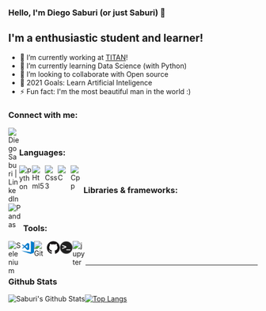 ### Hello, I'm Diego Saburi (or just Saburi) 👋


## I'm a enthusiastic student and learner!

- 🔭 I’m currently working at [TITAN][website]!
- 🌱 I’m currently learning Data Science (with Python)
- 👯 I’m looking to collaborate with Open source
- 🥅 2021 Goals: Learn Artificial Inteligence
- ⚡ Fun fact: I'm the most beautiful man in the world :)

### Connect with me:

[<img align="left" alt="DiegoSaburi | LinkedIn" width="22px" src="https://camo.githubusercontent.com/844acb9ad469ea8c4140fd16989a7d302ec43b9e/68747470733a2f2f696d672e736869656c64732e696f2f7374617469632f76313f6c6162656c3d266d6573736167653d4c696e6b6564496e26636f6c6f723d303037374235267374796c653d666c6174266c6f676f3d6c696e6b6564696e" />][linkedin]

<br />  

### Languages:

<img align="left" alt="python" width="26px" src="https://camo.githubusercontent.com/e6d9e35df1c7b6e809e968004043e74e3f8fa392/68747470733a2f2f696d672e736869656c64732e696f2f7374617469632f76313f6c6162656c3d266d6573736167653d507974686f6e26636f6c6f723d303033334245267374796c653d666c6174266c6f676f3d507974686f6e">
<img align="left" alt="Html5" width="26px" src="https://camo.githubusercontent.com/83de218afbe6c75bb1e3f97b8527dfe1904c59f0/68747470733a2f2f696d672e736869656c64732e696f2f7374617469632f76313f6c6162656c3d266d6573736167653d48544d4c26636f6c6f723d394230413030267374796c653d666c6174266c6f676f3d68746d6c35">
<img align="left" alt="Css3" width="26px" src="https://camo.githubusercontent.com/e689b6620b6bcca949cfba78e0f443aaddd79525/68747470733a2f2f696d672e736869656c64732e696f2f7374617469632f76313f6c6162656c3d266d6573736167653d43535326636f6c6f723d313537324236267374796c653d666c6174266c6f676f3d63737333">
<img align="left" alt="C" width="26px" src="https://camo.githubusercontent.com/3001599f683ca507d0d4a30d3a0a724e61405a1a/68747470733a2f2f696d672e736869656c64732e696f2f62616467652f2d3045304530463f267374796c653d666c6174266c6f676f3d43">
<img align="left" alt="Cpp" width="26px" src="https://camo.githubusercontent.com/957bbc2efde93378e62486888d9d75fce332eb28/68747470733a2f2f696d672e736869656c64732e696f2f62616467652f2d432b2b2d3045304530463f7374796c653d666c6174266c6f676f3d432b2b">
<br />

### Libraries & frameworks:

<img align="left" alt="Pandas" width="30px" src="https://upload.wikimedia.org/wikipedia/commons/thumb/e/ed/Pandas_logo.svg/1920px-Pandas_logo.svg.png">
<br />

### Tools:
<img align="left" alt="Selenium" width="26px" src="https://seeklogo.com/images/S/selenium-logo-DB9103D7CF-seeklogo.com.png">
<img align="left" alt="Visual Studio Code" width="26px" src="https://raw.githubusercontent.com/github/explore/80688e429a7d4ef2fca1e82350fe8e3517d3494d/topics/visual-studio-code/visual-studio-code.png" />
<img align="left" alt="Git" width="26px" src="https://camo.githubusercontent.com/ac085c0e9ac03411f5e77e2149d1949b0f4a21bb/68747470733a2f2f696d672e736869656c64732e696f2f7374617469632f76313f6c6162656c3d266d6573736167653d47697426636f6c6f723d444230303030267374796c653d666c6174266c6f676f3d676974" />
<img align="left" alt="GitHub" width="26px" src="https://raw.githubusercontent.com/github/explore/78df643247d429f6cc873026c0622819ad797942/topics/github/github.png" />
<img align="left" alt="Terminal" width="26px" src="https://raw.githubusercontent.com/github/explore/80688e429a7d4ef2fca1e82350fe8e3517d3494d/topics/terminal/terminal.png" />
<img align="left" alt="jupyter" width="26px" src="https://upload.wikimedia.org/wikipedia/commons/thumb/3/38/Jupyter_logo.svg/250px-Jupyter_logo.svg.png" >
<br />
<br />

---
### Github Stats
<img align="left" alt="Saburi's Github Stats" src="https://github-readme-stats.codestackr.vercel.app/api?username=DiegoSaburi&show_icons=true&hide_border=true&count_private=true&theme=synthwave" />

[![Top Langs](https://github-readme-stats.vercel.app/api/top-langs/?username=DiegoSaburi&theme=synthwave)](https://github.com/DiegoSaburi/github-readme-stats)


[linkedin]: https://www.linkedin.com/in/diego-saburi/
[website]:https://www.titanci.com.br/
[github]: https://github.com/DiegoSaburi
